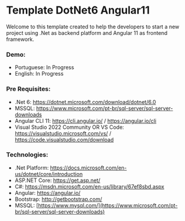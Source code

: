# Template DotNet6 Angular11
Welcome to this template created to help the developers to start a new project using .Net as backend platform and Angular 11 as frontend framework.

### Demo:
- Portuguese: In Progress
- English: In Progress

### Pre Requisites:
- .Net 6: https://dotnet.microsoft.com/download/dotnet/6.0
- MSSQL: https://www.microsoft.com/pt-br/sql-server/sql-server-downloads
- Angular CLI 11: https://cli.angular.io/ / https://angular.io/cli
- Visual Studio 2022 Community OR VS Code: https://visualstudio.microsoft.com/vs/ / https://code.visualstudio.com/download

### Technologies:
- .Net Platform: https://docs.microsoft.com/en-us/dotnet/core/introduction
- ASP.NET Core: https://get.asp.net/
- C#: https://msdn.microsoft.com/en-us/library/67ef8sbd.aspx
- Angular: https://angular.io/
- Bootstrap: http://getbootstrap.com/
- MSSQL: [https://www.mysql.com/](https://www.microsoft.com/pt-br/sql-server/sql-server-downloads)

